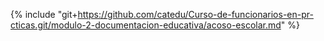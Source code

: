 {% include "git+https://github.com/catedu/Curso-de-funcionarios-en-pr-cticas.git/modulo-2-documentacion-educativa/acoso-escolar.md" %}